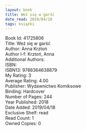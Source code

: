 ```yaml
---
layout: book
title: Weź się w garść
date_read: 2019/04/18
tags: książki
---
```


Book Id: 41725806<br />
Title: Weź się w garść<br />
Author: Anna Krztoń<br />
Author l-f: Krztoń, Anna<br />
Additional Authors: <br />
ISBN: <br />
ISBN13: 9788364638879<br />
My Rating: 3<br />
Average Rating: 4.00<br />
Publisher: Wydawnictwo Komiksowe<br />
Binding: Hardcover<br />
Number of Pages: 244<br />
Year Published: 2018<br />
Date Added: 2019/04/18<br />
Exclusive Shelf: read<br />
Read Count: 1<br />
Owned Copies: 0<br />


